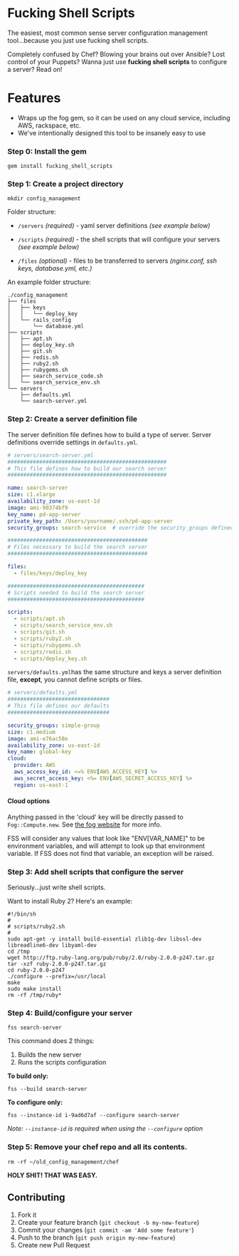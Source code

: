 # Fucking Shell Scripts

The easiest, most common sense server configuration management tool...because you just use fucking shell scripts.

Completely confused by Chef?  Blowing your brains out over Ansible?  Lost control of your Puppets?  Wanna just use **fucking shell scripts** to configure a server? Read on!

# Features

*   Wraps up the fog gem, so it can be used on any cloud service, including AWS, rackspace, etc.
*   We've intentionally designed this tool to be insanely easy to use

### Step 0: Install the gem

```Shell
gem install fucking_shell_scripts
```


### Step 1: Create a project directory

```Shell
mkdir config_management
```

Folder structure:

*   `/servers` _(required)_ - yaml server definitions _(see example below)_

*   `/scripts` _(required)_ - the shell scripts that will configure your servers _(see example below)_

*   `/files` _(optional)_ - files to be transferred to servers _(nginx.conf, ssh keys, database.yml, etc.)_

An example folder structure:

```Shell
./config_management
├── files
│   ├── keys
│   │   └── deploy_key
│   └── rails_config
│       └── database.yml
├── scripts
│   ├── apt.sh
│   ├── deploy_key.sh
│   ├── git.sh
│   ├── redis.sh
│   ├── ruby2.sh
│   ├── rubygems.sh
│   ├── search_service_code.sh
│   └── search_service_env.sh
└── servers
    ├── defaults.yml
    └── search-server.yml
```


### Step 2: Create a server definition file

The server definition file defines how to build a type of server. Server definitions override settings in `defaults.yml`.

```YAML
# servers/search-server.yml
##################################################
# This file defines how to build our search server
##################################################

name: search-server
size: c1.xlarge
availability_zone: us-east-1d
image: ami-90374bf9
key_name: pd-app-server
private_key_path: /Users/yourname/.ssh/pd-app-server
security_groups: search-service  # override the security_groups defined in defaults.yml

############################################
# Files necessary to build the search server
############################################

files:
  - files/keys/deploy_key

###########################################
# Scripts needed to build the search server
###########################################

scripts:
  - scripts/apt.sh
  - scripts/search_service_env.sh
  - scripts/git.sh
  - scripts/ruby2.sh
  - scripts/rubygems.sh
  - scripts/redis.sh
  - scripts/deploy_key.sh
```

`servers/defaults.yml`has the same structure and keys a server definition file, **except**, you cannot define scripts or files.

```YAML
# servers/defaults.yml
################################
# This file defines our defaults
################################

security_groups: simple-group
size: c1.medium
image: ami-e76ac58e
availability_zone: us-east-1d
key_name: global-key
cloud:
  provider: AWS
  aws_access_key_id: <=% ENV[AWS_ACCESS_KEY] %>
  aws_secret_access_key: <%= ENV[AWS_SECRET_ACCESS_KEY] %>
  region: us-east-1

```

#### Cloud options

Anything passed in the 'cloud' key will be directly passed to
`Fog::Compute.new`.  See [the fog website](http://fog.io/compute) for more info.

FSS will consider any values that look like "ENV[VAR_NAME]" to be
environment variables, and will attempt to look up that environment
variable. If FSS does not find that variable, an exception will be
raised.

### Step 3: Add shell scripts that configure the server

Seriously...just write shell scripts.

Want to install Ruby 2? Here's an example:

```Shell
#!/bin/sh
#
# scripts/ruby2.sh
#
sudo apt-get -y install build-essential zlib1g-dev libssl-dev libreadline6-dev libyaml-dev
cd /tmp
wget http://ftp.ruby-lang.org/pub/ruby/2.0/ruby-2.0.0-p247.tar.gz
tar -xzf ruby-2.0.0-p247.tar.gz
cd ruby-2.0.0-p247
./configure --prefix=/usr/local
make
sudo make install
rm -rf /tmp/ruby*
```

### Step 4: Build/configure your server

```Shell
fss search-server
```

This command does 2 things:

1.  Builds the new server
2.  Runs the scripts configuration

**To build only:**

```Shell
fss --build search-server
```

**To configure only:**

```Shell
fss --instance-id i-9ad6d7af --configure search-server
```

_Note: `--instance-id` is required when using the `--configure` option_


### Step 5: Remove your chef repo and all its contents.

```Shell
rm -rf ~/old_config_management/chef
```

**HOLY SHIT! THAT WAS EASY.**

## Contributing

1. Fork it
2. Create your feature branch (`git checkout -b my-new-feature`)
3. Commit your changes (`git commit -am 'Add some feature'`)
4. Push to the branch (`git push origin my-new-feature`)
5. Create new Pull Request
